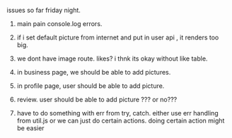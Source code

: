 issues so far
friday night.

1. main pain console.log errors.

2. if i set default picture from internet and put in user api , it renders too big.

3. we dont have image route. likes? i thnk its okay without like table.

4. in business page, we should be able to add pictures.

5. in profile page, user should be able to add picture.

6. review. user should be able to add picture ??? or no???

7. have to do something with err from try, catch. either use err handling from util.js or we can just do certain actions. doing certain
action might be easier